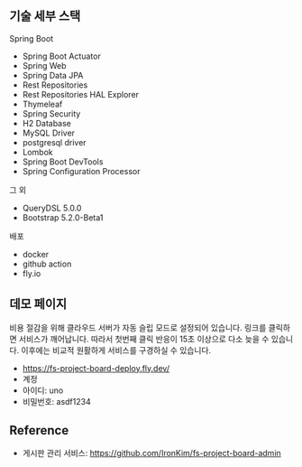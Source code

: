 
## 기술 세부 스택

Spring Boot

* Spring Boot Actuator
* Spring Web
* Spring Data JPA
* Rest Repositories
* Rest Repositories HAL Explorer
* Thymeleaf
* Spring Security
* H2 Database
* MySQL Driver
* postgresql driver
* Lombok
* Spring Boot DevTools
* Spring Configuration Processor

그 외

* QueryDSL 5.0.0
* Bootstrap 5.2.0-Beta1

배포
* docker
* github action
* fly.io

## 데모 페이지

비용 절감을 위해 클라우드 서버가 자동 슬립 모드로 설정되어 있습니다. 링크를 클릭하면 서비스가 깨어납니다. 따라서 첫번째 클릭 반응이 15초 이상으로 다소 늦을 수 있습니다.
이후에는 비교적 원활하게 서비스를 구경하실 수 있습니다.
- https://fs-project-board-deploy.fly.dev/
- 계정
- 아이디: uno
- 비밀번호: asdf1234

## Reference

* 게시판 관리 서비스: https://github.com/IronKim/fs-project-board-admin
